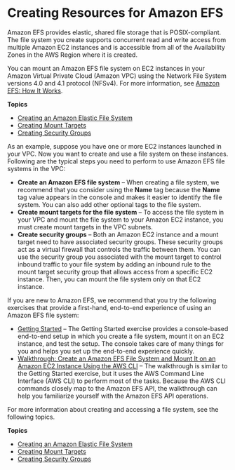 # Creating Resources for Amazon EFS<a name="creating-using"></a>

Amazon EFS provides elastic, shared file storage that is POSIX\-compliant\. The file system you create supports concurrent read and write access from multiple Amazon EC2 instances and is accessible from all of the Availability Zones in the AWS Region where it is created\.

You can mount an Amazon EFS file system on EC2 instances in your Amazon Virtual Private Cloud \(Amazon VPC\) using the Network File System versions 4\.0 and 4\.1 protocol \(NFSv4\)\. For more information, see [Amazon EFS: How It Works](how-it-works.md)\.

**Topics**
+ [Creating an Amazon Elastic File System](creating-using-create-fs.md)
+ [Creating Mount Targets](accessing-fs.md)
+ [Creating Security Groups](accessing-fs-create-security-groups.md)

As an example, suppose you have one or more EC2 instances launched in your VPC\. Now you want to create and use a file system on these instances\. Following are the typical steps you need to perform to use Amazon EFS file systems in the VPC:
+ **Create an Amazon EFS file system** – When creating a file system, we recommend that you consider using the **Name** tag because the **Name** tag value appears in the console and makes it easier to identify the file system\. You can also add other optional tags to the file system\. 
+ **Create mount targets for the file system** – To access the file system in your VPC and mount the file system to your Amazon EC2 instance, you must create mount targets in the VPC subnets\.
+ **Create security groups** – Both an Amazon EC2 instance and a mount target need to have associated security groups\. These security groups act as a virtual firewall that controls the traffic between them\. You can use the security group you associated with the mount target to control inbound traffic to your file system by adding an inbound rule to the mount target security group that allows access from a specific EC2 instance\. Then, you can mount the file system only on that EC2 instance\.

If you are new to Amazon EFS, we recommend that you try the following exercises that provide a first\-hand, end\-to\-end experience of using an Amazon EFS file system:
+ [Getting Started](getting-started.md) – The Getting Started exercise provides a console\-based end\-to\-end setup in which you create a file system, mount it on an EC2 instance, and test the setup\. The console takes care of many things for you and helps you set up the end\-to\-end experience quickly\.
+ [Walkthrough: Create an Amazon EFS File System and Mount It on an Amazon EC2 Instance Using the AWS CLI](wt1-getting-started.md) – The walkthrough is similar to the Getting Started exercise, but it uses the AWS Command Line Interface \(AWS CLI\) to perform most of the tasks\. Because the AWS CLI commands closely map to the Amazon EFS API, the walkthrough can help you familiarize yourself with the Amazon EFS API operations\. 

For more information about creating and accessing a file system, see the following topics\.

**Topics**
+ [Creating an Amazon Elastic File System](creating-using-create-fs.md)
+ [Creating Mount Targets](accessing-fs.md)
+ [Creating Security Groups](accessing-fs-create-security-groups.md)